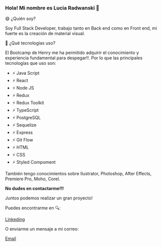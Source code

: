 ### Hola! Mi nombre es Lucia Radwanski 👋

😄 ¿Quién soy?

Soy Full Stack Developer, trabajo tanto en Back end como en Front end, mi fuerte es la creación de material visual.


🚀 ¿Qué tecnologías uso?

El Bootcamp de Henry me ha permitido adquirir el conocimiento y experiencia fundamental para despegar!!. Por lo que las principales tecnologías que uso son:


- ⚡ Java Script
- ⚡ React 
- ⚡ Node JS
- ⚡ Redux
- ⚡ Redux Toolkit
- ⚡ TypeScript
- ⚡ PostgreSQL
- ⚡ Sequelize
- ⚡ Express
- ⚡ Git Flow
- ⚡ HTML
- ⚡ CSS
- ⚡ Styled Compoment

También tengo conocimientos sobre Ilustrator, Photoshop, After Effects, Premiere Pro, Moho, Corel.

**No dudes en contactarme!!!**

Juntos podemos realizar un gran proyecto!

Puedes encontrarme en 🔍:

[Linkeding](https://www.linkedin.com/in/lradw/)

O enviarme un mensaje a mi correo:

[Email](luciadanielaradwanski@gmail.com)


